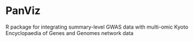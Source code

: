 # PanViz
R package for integrating summary-level GWAS data with multi-omic Kyoto Encyclopaedia of Genes and Genomes network data

